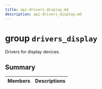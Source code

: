 ```yaml
---
title: api-drivers_display.md
description: api-drivers_display.md
---
```

# group `drivers_display` 

Drivers for display devices.

## Summary

 Members                        | Descriptions                                
--------------------------------|---------------------------------------------


